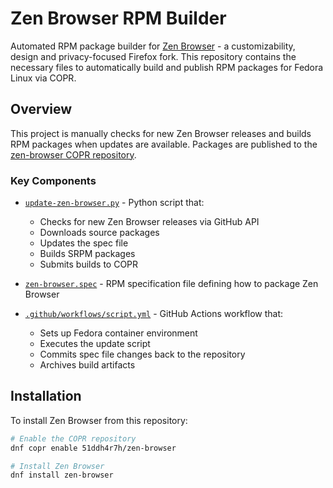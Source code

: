 # Zen Browser RPM Builder

Automated RPM package builder for [Zen Browser](https://zen-browser.app) - a customizability, design and privacy-focused   Firefox fork. This repository contains the necessary files to automatically build and publish RPM packages for Fedora Linux via COPR.

## Overview

This project is manually checks for new Zen Browser releases and builds RPM packages when updates are available. Packages are published to the [zen-browser COPR repository](https://copr.fedorainfracloud.org/coprs/51ddh4r7h/zen-browser/).

### Key Components

- [`update-zen-browser.py`](update-zen-browser.py) - Python script that:
  - Checks for new Zen Browser releases via GitHub API
  - Downloads source packages
  - Updates the spec file
  - Builds SRPM packages
  - Submits builds to COPR

- [`zen-browser.spec`](zen-browser.spec) - RPM specification file defining how to package Zen Browser

- [`.github/workflows/script.yml`](.github/workflows/script.yml) - GitHub Actions workflow that:
  - Sets up Fedora container environment
  - Executes the update script
  - Commits spec file changes back to the repository
  - Archives build artifacts

## Installation

To install Zen Browser from this repository:

```bash
# Enable the COPR repository
dnf copr enable 51ddh4r7h/zen-browser

# Install Zen Browser
dnf install zen-browser
```
